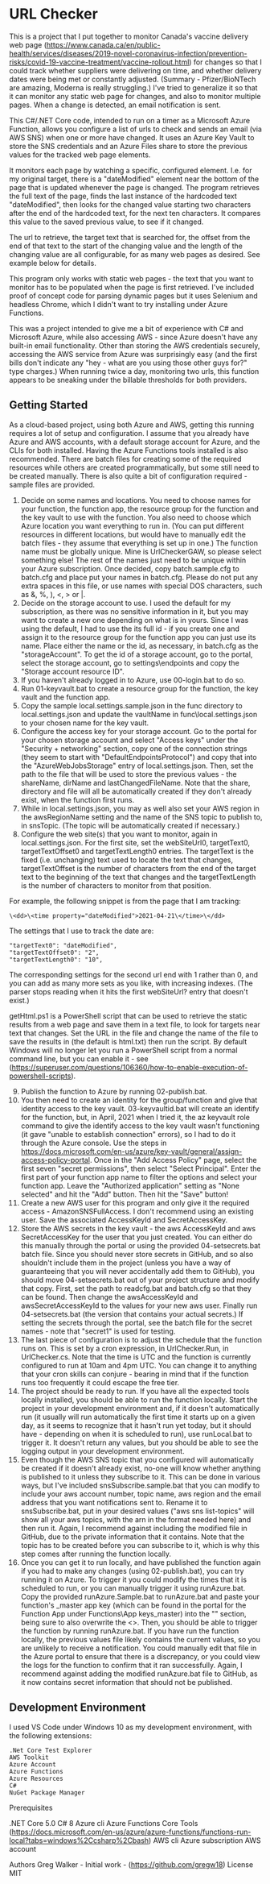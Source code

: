 # URL Checker
This is a project that I put together to monitor Canada's vaccine delivery web page (https://www.canada.ca/en/public-health/services/diseases/2019-novel-coronavirus-infection/prevention-risks/covid-19-vaccine-treatment/vaccine-rollout.html) for changes so that I could track whether suppliers were delivering on time, and whether delivery dates were being met or constantly adjusted. (Summary - Pfizer/BioNTech are amazing, Moderna is really struggling.) I've tried to generalize it so that it can monitor any static web page for changes, and also to monitor multiple pages. When a change is detected, an email notification is sent.

This C#/.NET Core code, intended to run on a timer as a Microsoft Azure Function, allows you configure a list of urls to check and sends an email (via AWS SNS) when one or more have changed. It uses an Azure Key Vault to store the SNS credentials and an Azure Files share to store the previous values for the tracked web page elements.

It monitors each page by watching a specific, configured element. I.e. for my original target, there is a "dateModified" element near the bottom of the page that is updated whenever the page is changed. The program retrieves the full text of the page, finds the last instance of the hardcoded text "dateModified", then looks for the changed value starting two characters after the end of the hardcoded text, for the next ten characters. It compares this value to the saved previous value, to see if it changed.

The url to retrieve, the target text that is searched for, the offset from the end of that text to the start of the changing value and the length of the changing value are all configurable, for as many web pages as desired. See example below for details.

This program only works with static web pages - the text that you want to monitor has to be populated when the page is first retrieved. I've included proof of concept code for parsing dynamic pages but it uses Selenium and headless Chrome, which I didn't want to try installing under Azure Functions.

This was a project intended to give me a bit of experience with C# and Microsoft Azure, while also accessing AWS - since Azure doesn't have any built-in email functionality. Other than storing the AWS credentials securely, accessing the AWS service from Azure was surprisingly easy (and the first bills don't indicate any "hey - what are you using those other guys for?" type charges.) When running twice a day, monitoring two urls, this function appears to be sneaking under the billable thresholds for both providers.

## Getting Started
As a cloud-based project, using both Azure and AWS, getting this running requires a lot of setup and configuration. I assume that you already have Azure and AWS accounts, with a default storage account for Azure, and the CLIs for both installed. Having the Azure Functions tools installed is also recommended. There are batch files for creating some of the required resources while others are created programmatically, but some still need to be created manually. There is also quite a bit of configuration required - sample files are provided.
1. Decide on some names and locations. You need to choose names for your function, the function app, the resource group for the function and the key vault to use with the function. You also need to choose which Azure location you want everything to run in. (You can put different resources in different locations, but would have to manually edit the batch files - they assume that everything is set up in one.) The function name must be globally unique. Mine is UrlCheckerGAW, so please select something else! The rest of the names just need to be unique within your Azure subscription. Once decided, copy batch.sample.cfg to batch.cfg and place put your names in batch.cfg. Please do not put any extra spaces in this file, or use names with special DOS characters, such as &, %, ), <, > or |.
2. Decide on the storage account to use. I used the default for my subscription, as there was no sensitive information in it, but you may want to create a new one depending on what is in yours. Since I was using the default, I had to use the its full id - if you create one and assign it to the resource group for the function app you can just use its name. Place either the name or the id, as necessary, in batch.cfg as the "storageAccount". To get the id of a storage account, go to the portal, select the storage account, go to settings\endpoints and copy the "Storage account resource ID".
3. If you haven't already logged in to Azure, use 00-login.bat to do so. 
4. Run 01-keyvault.bat to create a resource group for the function, the key vault and the function app.
5. Copy the sample local.settings.sample.json in the func directory to local.settings.json and update the vaultName in func\local.settings.json to your chosen name for the key vault.
6. Configure the access key for your storage account. Go to the portal for your chosen storage account and select "Access keys" under the "Security + networking" section, copy one of the connection strings (they seem to start with "DefaultEndpointsProtocol") and copy that into the "AzureWebJobsStorage" entry of local.settings.json. Then, set the path to the file that will be used to store the previous values - the shareName, dirName and lastChangedFileName. Note that the share, directory and file will all be automatically created if they don't already exist, when the function first runs.
7. While in local.settings.json, you may as well also set your AWS region in the awsRegionName setting and the name of the SNS topic to publish to, in snsTopic. (The topic will be automatically created if necessary.)
8. Configure the web site(s) that you want to monitor, again in local.settings.json. For the first site, set the webSiteUrl0, targetText0, targetTextOffset0 and targetTextLength0 entries. The targetText is the fixed (i.e. unchanging) text used to locate the text that changes, targetTextOffset is the number of characters from the end of the target text to the beginning of the text that changes and the targetTextLength is the number of characters to monitor from that position. 

For example, the following snippet is from the page that I am tracking:

    \<dd>\<time property="dateModified">2021-04-21\</time>\</dd>

The settings that I use to track the date are:

    "targetText0": "dateModified",
    "targetTextOffset0": "2",
    "targetTextLength0": "10",

The corresponding settings for the second url end with 1 rather than 0, and you can add as many more sets as you like, with increasing indexes. (The parser stops reading when it hits the first webSiteUrl? entry that doesn't exist.)

getHtml.ps1 is a PowerShell script that can be used to retrieve the static results from a web page and save them in a text file, to look for targets near text that changes. Set the URL in the file and change the name of the file to save the results in (the default is html.txt) then run the script. By default Windows will no longer let you run a PowerShell script from a normal command line, but you can enable it - see (https://superuser.com/questions/106360/how-to-enable-execution-of-powershell-scripts).

9. Publish the function to Azure by running 02-publish.bat.
10. You then need to create an identity for the group/function and give that identity access to the key vault. 03-keyvaultid.bat will create an identify for the function, but, in April, 2021 when I tried it, the az keyvault role command to give the identify access to the key vault wasn't functioning (it gave "unable to establish connection" errors), so I had to do it through the Azure console. Use the steps in https://docs.microsoft.com/en-us/azure/key-vault/general/assign-access-policy-portal. Once in the "Add Access Policy" page, select the first seven "secret permissions", then select "Select Principal". Enter the first part of your function app name to filter the options and select your function app. Leave the "Authorized application" setting as "None selected" and hit the "Add" button. Then hit the "Save" button!
11. Create a new AWS user for this program and only give it the required access - AmazonSNSFullAccess. I don't recommend using an existing user. Save the associated AccessKeyId and SecretAccessKey.
12. Store the AWS secrets in the key vault - the aws AccessKeyId and aws SecretAccessKey for the user that you just created. You can either do this manually through the portal or using the provided 04-setsecrets.bat batch file. Since you should never store secrets in GitHub, and so also shouldn't include them in the project (unless you have a way of guaranteeing that you will never accidentally add them to GitHub), you should move 04-setsecrets.bat out of your project structure and modify that copy. First, set the path to readcfg.bat and batch.cfg so that they can be found. Then change the awsAccessKeyId and awsSecretAccessKeyId to the values for your new aws user. Finally run 04-setsecrets.bat (the version that contains your actual secrets.) If setting the secrets through the portal, see the batch file for the secret names - note that "secret1" is used for testing.
13. The last piece of configuration is to adjust the schedule that the function runs on. This is set by a cron expression, in UrlChecker.Run, in UrlChecker.cs. Note that the time is UTC and the function is currently configured to run at 10am and 4pm UTC. You can change it to anything that your cron skills can conjure - bearing in mind that if the function runs too frequently it could escape the free tier.
14. The project should be ready to run. If you have all the expected tools locally installed, you should be able to run the function locally. Start the project in your development environment and, if it doesn't automatically run (it usually will run automatically the first time it starts up on a given day, as it seems to recognize that it hasn't run yet today, but it should have - depending on when it is scheduled to run), use runLocal.bat to trigger it. It doesn't return any values, but you should be able to see the logging output in your development environment.
15. Even though the AWS SNS topic that you configured will automatically be created if it doesn't already exist, no-one will know whether anything is published to it unless they subscribe to it. This can be done in various ways, but I've included snsSubscribe.sample.bat that you can modify to include your aws account number, topic name, aws region and the email address that you want notifications sent to. Rename it to snsSubscribe.bat, put in your desired values ("aws sns list-topics" will show all your aws topics, with the arn in the format needed here) and then run it. Again, I recommend against including the modified file in GitHub, due to the private information that it contains. Note that the topic has to be created before you can subscribe to it, which is why this step comes after running the function locally.
16. Once you can get it to run locally, and have published the function again if you had to make any changes (using 02-publish.bat), you can try running it on Azure. To trigger it you could modify the times that it is scheduled to run, or you can manually trigger it using runAzure.bat. Copy the provided runAzure.Sample.bat to runAzure.bat and paste your function's _master app key (which can be found in the portal for the Function App under Functions\App keys\_master) into the "<your _master App key goes here>" section, being sure to also overwrite the <>. Then, you should be able to trigger the function by running runAzure.bat. If you have run the function locally, the previous values file likely contains the current values, so you are unlikely to receive a notification. You could manually edit that file in the Azure portal to ensure that there is a discrepancy, or you could view the logs for the function to confirm that it ran successfully. Again, I recommend against adding the modified runAzure.bat file to GitHub, as it now contains secret information that should not be published.

## Development Environment
I used VS Code under Windows 10 as my development environment, with the following extensions:

	.Net Core Test Explorer
	AWS Toolkit
	Azure Account
	Azure Functions
	Azure Resources
	C#
	NuGet Package Manager


Prerequisites

.NET Core 5.0
C# 8
Azure cli
Azure Functions Core Tools (https://docs.microsoft.com/en-us/azure/azure-functions/functions-run-local?tabs=windows%2Ccsharp%2Cbash)
AWS cli
Azure subscription
AWS account

Authors
Greg Walker - Initial work - (https://github.com/gregw18)
License
MIT